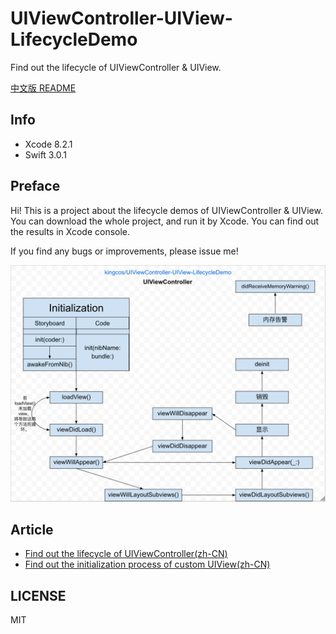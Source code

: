 # UIViewController-UIView-LifecycleDemo

Find out the lifecycle of UIViewController &amp; UIView.

[中文版 README](README_CN.md)

## Info

- Xcode 8.2.1
- Swift 3.0.1

## Preface

Hi! This is a project about the lifecycle demos of UIViewController & UIView. You can download the whole project, and run it by Xcode. You can find out the results in Xcode console.

If you find any bugs or improvements, please issue me!

![Structure](images/uiviewcontroller-lifecycle.png)

## Article

- [Find out the lifecycle of UIViewController(zh-CN)](UIViewController_Lifecycle.md)
- [Find out the initialization process of custom UIView(zh-CN)](http://www.jianshu.com/p/bfea8efee664)

## LICENSE

MIT
